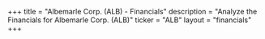 +++
title = "Albemarle Corp. (ALB) - Financials"
description = "Analyze the Financials for Albemarle Corp. (ALB)"
ticker = "ALB"
layout = "financials"
+++

